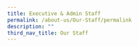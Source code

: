 ```yaml
---
title: Executive & Admin Staff
permalink: /about-us/Our-Staff/permalink
description: ""
third_nav_title: Our Staff
---
```


